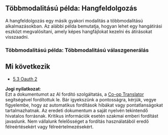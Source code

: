 <!--
CO_OP_TRANSLATOR_METADATA:
{
  "original_hash": "56238122f67d302188668cd1e0371d5c",
  "translation_date": "2025-06-13T00:51:37+00:00",
  "source_file": "05-AdvancedTopics/mcp-multi-modality/README.md",
  "language_code": "hu"
}
-->
## Többmodalitású példa: Hangfeldolgozás

A hangfeldolgozás egy másik gyakori modalitás a többmodalitású alkalmazásokban. Az alábbi példa bemutatja, hogyan lehet egy hangátírási eszközt megvalósítani, amely képes hangfájlokat kezelni és átírásokat visszaadni.

### Többmodalitású példa: Többmodalitású válaszgenerálás

## Mi következik

- [5.3 Oauth 2](../mcp-oauth2-demo/README.md)

**Jogi nyilatkozat**:  
Ezt a dokumentumot az AI fordító szolgáltatás, a [Co-op Translator](https://github.com/Azure/co-op-translator) segítségével fordítottuk le. Bár igyekszünk a pontosságra, kérjük, vegye figyelembe, hogy az automatikus fordítások hibákat vagy pontatlanságokat tartalmazhatnak. Az eredeti dokumentum a saját nyelvén tekintendő hivatalos forrásnak. Kritikus információk esetén szakmai emberi fordítást javaslunk. Nem vállalunk felelősséget a fordítás használatából eredő félreértésekért vagy félreértelmezésekért.